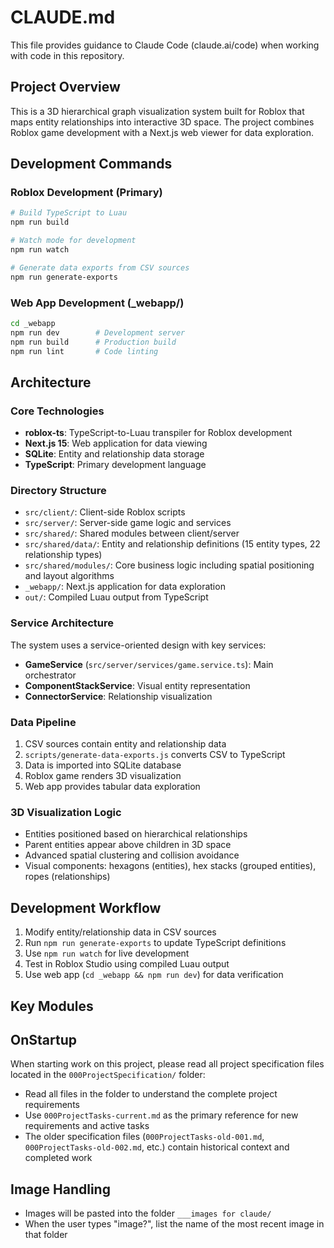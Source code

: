 # CLAUDE.md

This file provides guidance to Claude Code (claude.ai/code) when working with code in this repository.

## Project Overview

This is a 3D hierarchical graph visualization system built for Roblox that maps entity relationships into interactive 3D space. The project combines Roblox game development with a Next.js web viewer for data exploration.

## Development Commands

### Roblox Development (Primary)

```bash
# Build TypeScript to Luau
npm run build

# Watch mode for development
npm run watch

# Generate data exports from CSV sources
npm run generate-exports
```

### Web App Development (\_webapp/)

```bash
cd _webapp
npm run dev        # Development server
npm run build      # Production build
npm run lint       # Code linting
```

## Architecture

### Core Technologies

- **roblox-ts**: TypeScript-to-Luau transpiler for Roblox development
- **Next.js 15**: Web application for data viewing
- **SQLite**: Entity and relationship data storage
- **TypeScript**: Primary development language

### Directory Structure

- `src/client/`: Client-side Roblox scripts
- `src/server/`: Server-side game logic and services
- `src/shared/`: Shared modules between client/server
- `src/shared/data/`: Entity and relationship definitions (15 entity types, 22 relationship types)
- `src/shared/modules/`: Core business logic including spatial positioning and layout algorithms
- `_webapp/`: Next.js application for data exploration
- `out/`: Compiled Luau output from TypeScript

### Service Architecture

The system uses a service-oriented design with key services:

- **GameService** (`src/server/services/game.service.ts`): Main orchestrator
- **ComponentStackService**: Visual entity representation
- **ConnectorService**: Relationship visualization

### Data Pipeline

1. CSV sources contain entity and relationship data
2. `scripts/generate-data-exports.js` converts CSV to TypeScript
3. Data is imported into SQLite database
4. Roblox game renders 3D visualization
5. Web app provides tabular data exploration

### 3D Visualization Logic

- Entities positioned based on hierarchical relationships
- Parent entities appear above children in 3D space
- Advanced spatial clustering and collision avoidance
- Visual components: hexagons (entities), hex stacks (grouped entities), ropes (relationships)

## Development Workflow

1. Modify entity/relationship data in CSV sources
2. Run `npm run generate-exports` to update TypeScript definitions
3. Use `npm run watch` for live development
4. Test in Roblox Studio using compiled Luau output
5. Use web app (`cd _webapp && npm run dev`) for data verification

## Key Modules

## OnStartup

When starting work on this project, please read all project specification files located in the `000ProjectSpecification/` folder:

- Read all files in the folder to understand the complete project requirements
- Use `000ProjectTasks-current.md` as the primary reference for new requirements and active tasks
- The older specification files (`000ProjectTasks-old-001.md`, `000ProjectTasks-old-002.md`, etc.) contain historical context and completed work

## Image Handling

- Images will be pasted into the folder `___images for claude/`
- When the user types "image?", list the name of the most recent image in that folder
